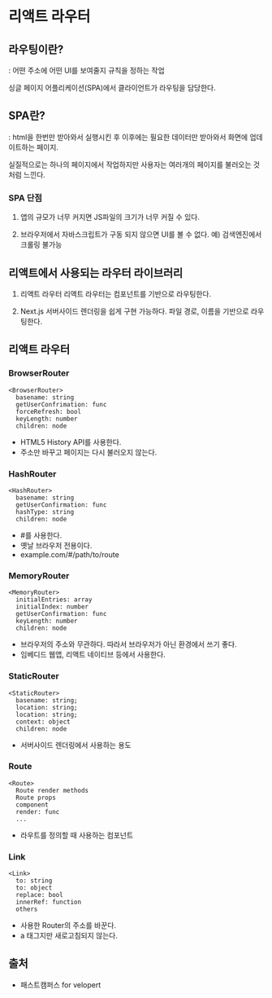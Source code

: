 # 리액트 라우터

## 라우팅이란?
: 어떤 주소에 어떤 UI를 보여줄지 규칙을 정하는 작업

싱글 페이지 어플리케이션(SPA)에서 클라이언트가 라우팅을 담당한다.

## SPA란?

: html을 한번만 받아와서 실행시킨 후 이후에는 필요한 데이터만 받아와서 화면에 업데이트하는 페이지.

실질적으로는 하나의 페이지에서 작업하지만 사용자는 여러개의 페이지를 불러오는 것처럼 느낀다.

### SPA 단점
1. 앱의 규모가 너무 커지면 JS파일의 크기가 너무 커질 수 있다.

2. 브라우저에서 자바스크립트가 구동 되지 않으면 UI를 볼 수 없다. 예) 검색엔진에서 크롤링 불가능

## 리액트에서 사용되는 라우터 라이브러리

1. 리액트 라우터
리액트 라우터는 컴포넌트를 기반으로 라우팅한다.<br>

2. Next.js
서버사이드 렌더링을 쉽게 구현 가능하다.
파일 경로, 이름을 기반으로 라우팅한다.

## 리액트 라우터
### BrowserRouter
```
<BrowserRouter>
  basename: string
  getUserConfrimation: func
  forceRefresh: bool
  keyLength: number
  children: node
```
* HTML5 History API를 사용한다. 
* 주소만 바꾸고 페이지는 다시 불러오지 않는다.

### HashRouter
```
<HashRouter>
  basename: string
  getUserConfirmation: func
  hashType: string
  children: node
```
* #를 사용한다.
* 옛날 브라우저 전용이다.
* example.com/#/path/to/route

### MemoryRouter
```
<MemoryRouter>
  initialEntries: array
  initialIndex: number
  getUserConfirmation: func
  keyLength: number
  children: node
```
* 브라우저의 주소와 무관하다. 따라서 브라우저가 아닌 환경에서 쓰기 좋다. 
* 임베디드 웹앱, 리액트 네이티브 등에서 사용한다.

### StaticRouter
```
<StaticRouter>
  basename: string;
  location: string;
  location: string;
  context: object
  children: node
```
* 서버사이드 렌더링에서 사용하는 용도

### Route
```
<Route>
  Route render methods
  Route props
  component
  render: func
  ...
```
* 라우트를 정의할 때 사용하는 컴포넌트

### Link
```
<Link>
  to: string
  to: object
  replace: bool
  innerRef: function
  others
```
* 사용한 Router의 주소를 바꾼다.
* a 태그지만 새로고침되지 않는다.

## 출처
* 패스트캠퍼스 for velopert
    
